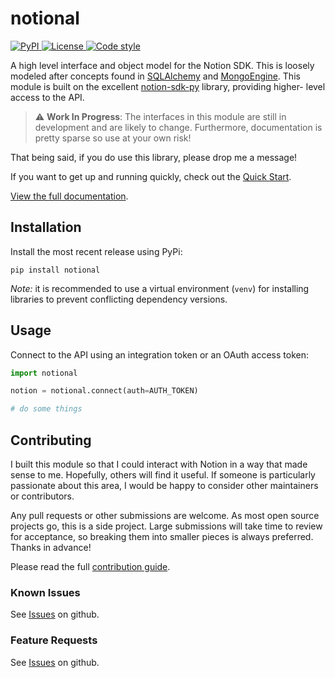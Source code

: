 # notional #

<a href="https://pypi.org/project/notional">
    <img src="https://img.shields.io/pypi/v/notional.svg" alt="PyPI">
</a>
<a href="LICENSE">
    <img src="https://img.shields.io/github/license/jheddings/notional" alt="License">
</a>
<a href="https://github.com/ambv/black">
    <img src="https://img.shields.io/badge/code%20style-black-black" alt="Code style">
</a>

A high level interface and object model for the Notion SDK.  This is loosely modeled
after concepts found in [SQLAlchemy](http://www.sqlalchemy.org) and
[MongoEngine](http://mongoengine.org).  This module is built on the excellent
[notion-sdk-py](https://github.com/ramnes/notion-sdk-py) library, providing higher-
level access to the API.

> :warning: **Work In Progress**: The interfaces in this module are still in development
and are likely to change.  Furthermore, documentation is pretty sparse so use at your
own risk!

That being said, if you do use this library, please drop me a message!

If you want to get up and running quickly, check out the [Quick Start](docs/quick.md).

[View the full documentation](https://jheddings.github.io/notional/).

## Installation ##

Install the most recent release using PyPi:


```shell
pip install notional
```

*Note:* it is recommended to use a virtual environment (`venv`) for installing libraries
to prevent conflicting dependency versions.

## Usage ##

Connect to the API using an integration token or an OAuth access token:

```python
import notional

notion = notional.connect(auth=AUTH_TOKEN)

# do some things
```

## Contributing ##

I built this module so that I could interact with Notion in a way that made sense to
me.  Hopefully, others will find it useful.  If someone is particularly passionate about
this area, I would be happy to consider other maintainers or contributors.

Any pull requests or other submissions are welcome.  As most open source projects go, this
is a side project.  Large submissions will take time to review for acceptance, so breaking
them into smaller pieces is always preferred.  Thanks in advance!

Please read the full [contribution guide](https://github.com/jheddings/notional/blob/main/.github/CONTRIBUTING.md).

### Known Issues ###

See [Issues](https://github.com/jheddings/notional/issues) on github.

### Feature Requests ###

See [Issues](https://github.com/jheddings/notional/issues) on github.
